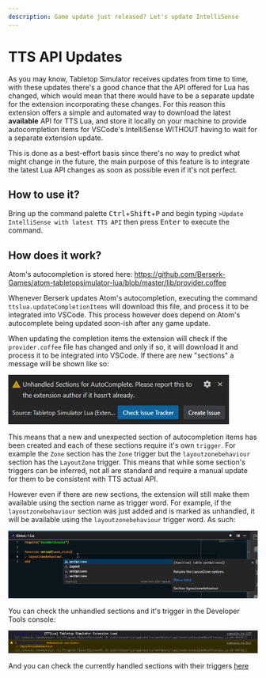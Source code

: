 ```yaml
---
description: Game update just released? Let's update IntelliSense
---
```

# TTS API Updates

As you may know, Tabletop Simulator receives updates from time to time, with these updates there's a good chance that the API offered for Lua has changed, which would mean that there would have to be a separate update for the extension incorporating these changes. For this reason this extension offers a simple and automated way to download the latest **available** API for TTS Lua, and store it locally on your machine to provide autocompletion items for VSCode's IntelliSense WITHOUT having to wait for a separate extension update.

This is done as a best-effort basis since there's no way to predict what might change in the future, the main purpose of this feature is to integrate the latest Lua API changes as soon as possible even if it's not perfect.


## How to use it?

Bring up the command palette <kbd class="kbc-button-sm">Ctrl</kbd>+<kbd class="kbc-button-sm">Shift</kbd>+<kbd class="kbc-button-sm">P</kbd> and begin typing `>Update IntelliSense with latest TTS API` then press <kbd class="kbc-button-sm">Enter</kbd> to execute the command.


## How does it work?

Atom's autocompletion is stored here: https://github.com/Berserk-Games/atom-tabletopsimulator-lua/blob/master/lib/provider.coffee

Whenever Berserk updates Atom's autocompletion, executing the command `ttslua.updateCompletionItems` will download this file, and process it to be integrated into VSCode. This process however does depend on Atom's autocomplete being updated soon-ish after any game update.

When updating the completion items the extension will check if the `provider.coffee` file has changed and only if so, it will download it and process it to be integrated into VSCode. If there are new "sections" a message will be shown like so:

![Unhandled Sections Message](unhandledSections.png)

This means that a new and unexpected section of autocompletion items has been created and each of these sections require it's own `trigger`. For example the `Zone` section has the `Zone` trigger but the `layoutzonebehaviour` section has the `LayoutZone` trigger. This means that while some section's triggers can be inferred, not all are standard and require a manual update for them to be consistent with TTS actual API.

However even if there are new sections, the extension will still make them available using the section name as trigger word. For example, if the `layoutzonebehaviour` section was just added and is marked as unhandled, it will be available using the `layoutzonebehaviour` trigger word. As such:

![Unhandled Sections Demo](unhandledSections3.png)

You can check the unhandled sections and it's trigger in the Developer Tools console:

![Unhandled Sections Console](unhandledSections2.png)

And you can check the currently handled sections with their triggers [here](https://github.com/rolandostar/tabletopsimulator-lua-vscode/blob/main/src/vscode/LuaCompletionProvider.ts#L31)